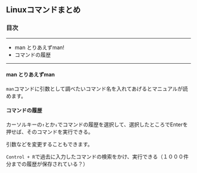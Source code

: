 ## Linuxコマンドまとめ

### 目次
--- 

- man とりあえずman!
- コマンドの履歴


--- 

#### man とりあえずman

`man`コマンドに引数として調べたいコマンド名を入れてあげるとマニュアルが読めます。

#### コマンドの履歴

カーソルキーの`↑`とか`↓`でコマンドの履歴を選択して、選択したところでEnterを押せば、そのコマンドを実行できる。

引数などを変更することもできます。

`Control + R`で過去に入力したコマンドの検索をかけ、実行できる（１０００件分までの履歴が保存されている？）

